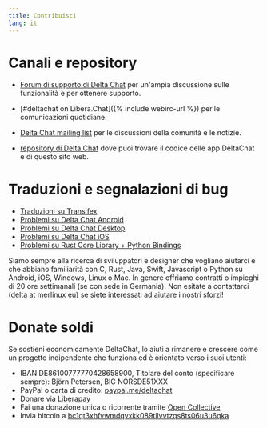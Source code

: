 ```yaml
---
title: Contribuisci
lang: it
---
```


# Canali e repository

- [Forum di supporto di Delta Chat](https://support.delta.chat) per un'ampia
 discussione sulle funzionalità e per ottenere supporto.

- [#deltachat on Libera.Chat]({% include webirc-url %}) per le comunicazioni quotidiane.

- [Delta Chat mailing
  list](https://lists.codespeak.net/postorius/lists/delta.codespeak.net/) 
  per le discussioni della comunità e le notizie.

- [repository di Delta Chat](https://github.com/deltachat/) dove puoi trovare 
 il codice delle app DeltaChat e di questo sito web.

# Traduzioni e segnalazioni di bug

- [Traduzioni su Transifex](https://www.transifex.com/delta-chat/public/)
- [Problemi su Delta Chat Android](https://github.com/deltachat/deltachat-android/issues)
- [Problemi su Delta Chat Desktop](https://github.com/deltachat/deltachat-desktop/issues)
- [Problemi su Delta Chat iOS](https://github.com/deltachat/deltachat-ios/issues)
- [Problemi su Rust Core Library + Python Bindings](https://github.com/deltachat/deltachat-core-rust/issues)

Siamo sempre alla ricerca di sviluppatori e designer che vogliano aiutarci e che abbiano familiarità con
C, Rust, Java, Swift, Javascript o Python su Android, iOS, Windows, Linux o Mac.
In genere offriamo contratti o impieghi di 20 ore settimanali (se con sede in Germania).
Non esitate a contattarci (delta at merlinux eu) se siete interessati ad aiutare i nostri sforzi!


# Donate soldi

Se sostieni economicamente DeltaChat, lo aiuti a rimanere e crescere come un progetto indipendente che funziona ed è orientato verso i suoi utenti:

- IBAN DE86100777770428658900, Titolare del conto (specificare sempre): Björn Petersen, BIC NORSDE51XXX
- PayPal o carta di credito: [paypal.me/deltachat](https://paypal.me/deltachat/20)
- Donare via [Liberapay](https://liberapay.com/delta.chat/)
- Fai una donazione unica o ricorrente tramite [Open Collective](https://opencollective.com/delta-chat/donate)
- Invia bitcoin a [bc1qt3xhfvwmdqvxkk089tllvvtzqs8ts06u3u6qka](bitcoin:bc1qt3xhfvwmdqvxkk089tllvvtzqs8ts06u3u6qka)
